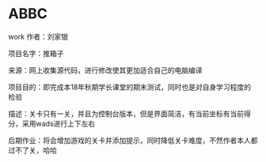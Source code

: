 # ABBC
work
作者：刘家银

项目名字：推箱子

来源：网上收集源代码，进行修改使其更加适合自己的电脑编译

项目目的：即完成本18年秋期学长课堂的期末测试，同时也是对自身学习程度的检验

描述：关卡只有一关，并且为控制台版本，但是界面简洁，有当前坐标有当前得分，采用wads进行上下左右

后期作业：将会增加游戏的关卡并添加提示，同时降低关卡难度，不然作者本人都过不了关，哈哈

